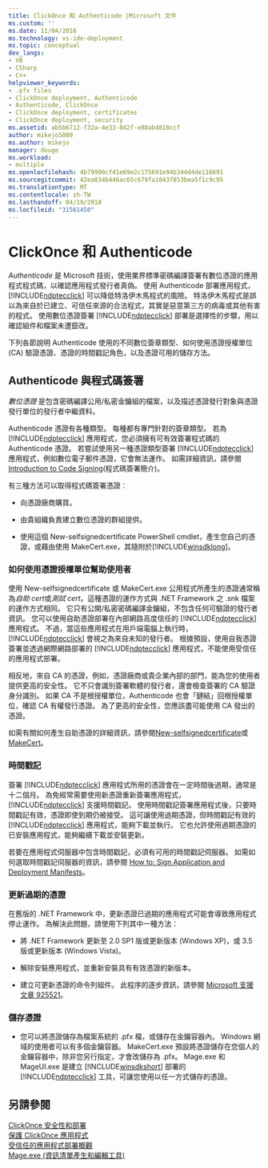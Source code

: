```yaml
---
title: ClickOnce 和 Authenticode |Microsoft 文件
ms.custom: ''
ms.date: 11/04/2016
ms.technology: vs-ide-deployment
ms.topic: conceptual
dev_langs:
- VB
- CSharp
- C++
helpviewer_keywords:
- .pfx files
- ClickOnce deployment, Authenticode
- Authenticode, ClickOnce
- ClickOnce deployment, certificates
- ClickOnce deployment, security
ms.assetid: ab5b6712-f32a-4e33-842f-e88ab4818ccf
author: mikejo5000
ms.author: mikejo
manager: douge
ms.workload:
- multiple
ms.openlocfilehash: 4b79990cf41e69e2c175691e94b344d4de116691
ms.sourcegitcommit: 42ea834b446ac65c679fa1043f853bea5f1c9c95
ms.translationtype: MT
ms.contentlocale: zh-TW
ms.lasthandoff: 04/19/2018
ms.locfileid: "31561450"
---
```

# <a name="clickonce-and-authenticode"></a>ClickOnce 和 Authenticode
*Authenticode* 是 Microsoft 技術，使用業界標準密碼編譯簽署有數位憑證的應用程式程式碼，以確認應用程式發行者真偽。 使用 Authenticode 部署應用程式， [!INCLUDE[ndptecclick](../deployment/includes/ndptecclick_md.md)] 可以降低特洛伊木馬程式的風險。 特洛伊木馬程式是誤以為來自於已建立、可信任來源的合法程式，其實是惡意第三方的病毒或其他有害的程式。 使用數位憑證簽署 [!INCLUDE[ndptecclick](../deployment/includes/ndptecclick_md.md)] 部署是選擇性的步驟，用以確認組件和檔案未遭竄改。  
  
 下列各節說明 Authenticode 使用的不同數位簽章類型、如何使用憑證授權單位 (CA) 驗證憑證、憑證的時間戳記角色，以及憑證可用的儲存方法。  
  
## <a name="authenticode-and-code-signing"></a>Authenticode 與程式碼簽署  
 *數位憑證* 是包含密碼編譯公用/私密金鑰組的檔案，以及描述憑證發行對象與憑證發行單位的發行者中繼資料。  
  
 Authenticode 憑證有各種類型。 每種都有專門針對的簽章類型。 若為 [!INCLUDE[ndptecclick](../deployment/includes/ndptecclick_md.md)] 應用程式，您必須擁有可有效簽署程式碼的 Authenticode 憑證。 若嘗試使用另一種憑證類型簽署 [!INCLUDE[ndptecclick](../deployment/includes/ndptecclick_md.md)] 應用程式，例如數位電子郵件憑證，它會無法運作。 如需詳細資訊，請參閱 [Introduction to Code Signing](http://go.microsoft.com/fwlink/?LinkId=179452)(程式碼簽署簡介)。  
  
 有三種方法可以取得程式碼簽署憑證︰  
  
-   向憑證廠商購買。  
  
-   由貴組織負責建立數位憑證的群組提供。  
  
-   使用這個 New-selfsignedcertificate PowerShell cmdlet，產生您自己的憑證，或藉由使用 MakeCert.exe，其隨附於[!INCLUDE[winsdklong](../deployment/includes/winsdklong_md.md)]。  
  
### <a name="how-using-certificate-authorities-helps-users"></a>如何使用憑證授權單位幫助使用者  
 使用 New-selfsignedcertificate 或 MakeCert.exe 公用程式所產生的憑證通常稱為*自助 cert*或*測試 cert*。這種憑證的運作方式與 .NET Framework 之 .snk 檔案的運作方式相同。 它只有公開/私密密碼編譯金鑰組，不包含任何可驗證的發行者資訊。 您可以使用自助憑證部署在內部網路高度信任的 [!INCLUDE[ndptecclick](../deployment/includes/ndptecclick_md.md)] 應用程式。 不過，當這些應用程式在用戶端電腦上執行時， [!INCLUDE[ndptecclick](../deployment/includes/ndptecclick_md.md)] 會視之為來自未知的發行者。 根據預設，使用自我憑證簽署並透過網際網路部署的 [!INCLUDE[ndptecclick](../deployment/includes/ndptecclick_md.md)] 應用程式，不能使用受信任的應用程式部署。  
  
 相反地，來自 CA 的憑證，例如，憑證廠商或貴企業內部的部門，能為您的使用者提供更高的安全性。 它不只會識別簽署軟體的發行者，還會檢查簽署的 CA 驗證身分識別。 如果 CA 不是根授權單位，Authenticode 也會「鏈結」回根授權單位，確認 CA 有權發行憑證。 為了更高的安全性，您應該盡可能使用 CA 發出的憑證。  
  
 如需有關如何產生自助憑證的詳細資訊，請參閱[New-selfsignedcertificate](https://technet.microsoft.com/itpro/powershell/windows/pkiclient/new-selfsignedcertificate)或[MakeCert](https://msdn.microsoft.com/library/windows/desktop/aa386968.aspx)。  
  
### <a name="timestamps"></a>時間戳記  
 簽署 [!INCLUDE[ndptecclick](../deployment/includes/ndptecclick_md.md)] 應用程式所用的憑證會在一定時間後過期，通常是十二個月。 為免經常需要使用新憑證重新簽署應用程式， [!INCLUDE[ndptecclick](../deployment/includes/ndptecclick_md.md)] 支援時間戳記。 使用時間戳記簽署應用程式後，只要時間戳記有效，憑證即使到期仍被接受。 這可讓使用過期憑證，但時間戳記有效的 [!INCLUDE[ndptecclick](../deployment/includes/ndptecclick_md.md)] 應用程式，能夠下載並執行。 它也允許使用過期憑證的已安裝應用程式，能夠繼續下載並安裝更新。  
  
 若要在應用程式伺服器中包含時間戳記，必須有可用的時間戳記伺服器。 如需如何選取時間戳記伺服器的資訊，請參閱 [How to: Sign Application and Deployment Manifests](../ide/how-to-sign-application-and-deployment-manifests.md)。  
  
### <a name="updating-expired-certificates"></a>更新過期的憑證  
 在舊版的 .NET Framework 中，更新憑證已過期的應用程式可能會導致應用程式停止運作。 為解決此問題，請使用下列其中一種方法：  
  
-   將 .NET Framework 更新至 2.0 SP1 版或更新版本 (Windows XP)，或 3.5 版或更新版本 (Windows Vista)。  
  
-   解除安裝應用程式，並重新安裝具有有效憑證的新版本。  
  
-   建立可更新憑證的命令列組件。 此程序的逐步資訊，請參閱 [Microsoft 支援文章 925521](http://go.microsoft.com/fwlink/?LinkId=179454)。  
  
### <a name="storing-certificates"></a>儲存憑證  
  
-   您可以將憑證儲存為檔案系統的 .pfx 檔，或儲存在金鑰容器內。 Windows 網域的使用者可以有多個金鑰容器。 MakeCert.exe 預設將憑證儲存在您個人的金鑰容器中，除非您另行指定，才會改儲存為 .pfx。 Mage.exe 和 MageUI.exe 是建立 [!INCLUDE[winsdkshort](../debugger/debug-interface-access/includes/winsdkshort_md.md)] 部署的 [!INCLUDE[ndptecclick](../deployment/includes/ndptecclick_md.md)] 工具，可讓您使用以任一方式儲存的憑證。  
  
## <a name="see-also"></a>另請參閱  
 [ClickOnce 安全性和部署](../deployment/clickonce-security-and-deployment.md)   
 [保護 ClickOnce 應用程式](../deployment/securing-clickonce-applications.md)   
 [受信任的應用程式部署概觀](../deployment/trusted-application-deployment-overview.md)   
 [Mage.exe (資訊清單產生和編輯工具)](/dotnet/framework/tools/mage-exe-manifest-generation-and-editing-tool)